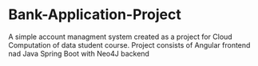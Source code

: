 # Bank-Application-Project
A simple account managment system created as a project for Cloud Computation of data student course. Project consists of Angular frontend nad Java Spring Boot with Neo4J backend
